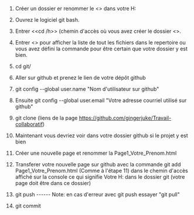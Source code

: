 1. Créer un dossier er renommer le <<git>> dans votre H:

2. Ouvrez le logiciel git bash.

3. Entrer <<cd /h>> (chemin d'accès où vous avez créer le dossier <<git>>.

4. Entrer <<ls>> pour afficher la liste de tout les fichiers dans le repertoire ou vous avez défini la commande pour être certain que votre dossier y est bien.

5. cd git/

6. Aller sur github et prenez le lien de votre dépôt github

7. git config --global user.name "Nom d'utilisateur sur github"

8. Ensuite git config --global user.email "Votre adresse courriel utilisé sur github"

9. git clone (liens de la page https://github.com/gingerjuke/Travail-collaboratif)

10. Maintenant vous devriez voir dans votre dossier github si le projet y est bien

11. Créer une nouvelle page et renommer la Page1_Votre_Prenom.html

12. Transferer votre nouvelle page sur github avec la commande git add Page1_Votre_Prenom.html (Comme à l'étape 11) dans le chemin d'accès affiché sur la console
ce qui signifie Votre H: dans le dossier git (votre page doit être dans ce dossier)

13. git push ------ Note: en cas d'erreur avec git push essayer "git pull"

14. git commit
